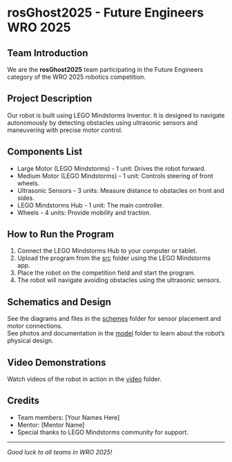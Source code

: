 # rosGhost2025 - Future Engineers WRO 2025

## Team Introduction
We are the **rosGhost2025** team participating in the Future Engineers category of the WRO 2025 robotics competition.

## Project Description
Our robot is built using LEGO Mindstorms Inventor. It is designed to navigate autonomously by detecting obstacles using ultrasonic sensors and maneuvering with precise motor control.

## Components List
- Large Motor (LEGO Mindstorms) - 1 unit: Drives the robot forward.
- Medium Motor (LEGO Mindstorms) - 1 unit: Controls steering of front wheels.
- Ultrasonic Sensors - 3 units: Measure distance to obstacles on front and sides.
- LEGO Mindstorms Hub - 1 unit: The main controller.
- Wheels - 4 units: Provide mobility and traction.

## How to Run the Program
1. Connect the LEGO Mindstorms Hub to your computer or tablet.
2. Upload the program from the [src](src/) folder using the LEGO Mindstorms app.
3. Place the robot on the competition field and start the program.
4. The robot will navigate avoiding obstacles using the ultrasonic sensors.

## Schematics and Design
See the diagrams and files in the [schemes](schemes/) folder for sensor placement and motor connections.  
See photos and documentation in the [model](model/) folder to learn about the robot’s physical design.

## Video Demonstrations
Watch videos of the robot in action in the [video](video/) folder.

## Credits
- Team members: [Your Names Here]  
- Mentor: [Mentor Name]  
- Special thanks to LEGO Mindstorms community for support.

---

*Good luck to all teams in WRO 2025!*
